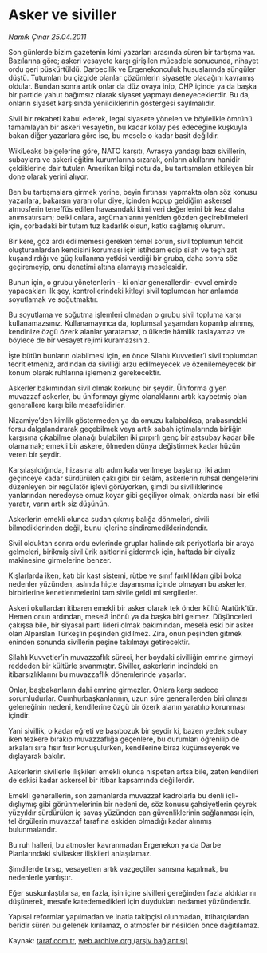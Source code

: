 # Asker ve siviller

*Namık Çınar 25.04.2011*

<div class="yazi"><p>Son günlerde bizim gazetenin kimi yazarları arasında süren bir tartışma var. Bazılarına göre; askeri vesayete karşı girişilen mücadele sonucunda, nihayet ordu geri püskürtüldü. Darbecilik ve Ergenekonculuk hususlarında süngüler düştü. Tutumları bu çizgide olanlar çözümlerin siyasette olacağını kavramış oldular. Bundan sonra artık onlar da düz ovaya inip, CHP içinde ya da başka bir partide yahut bağımsız olarak siyaset yapmayı deneyeceklerdir. Bu da, onların siyaset karşısında yenildiklerinin göstergesi sayılmalıdır.</p>
<p>Sivil bir rekabeti kabul ederek, legal siyasete yönelen ve böylelikle ömrünü tamamlayan bir askeri vesayetin, bu kadar kolay pes edeceğine kuşkuyla bakan diğer yazarlara göre ise, bu mesele o kadar basit değildir.</p>
<p>WikiLeaks belgelerine göre, NATO karşıtı, Avrasya yandaşı bazı sivillerin, subaylara ve askeri eğitim kurumlarına sızarak, onların akıllarını hanidir çeldiklerine dair tutulan Amerikan bilgi notu da, bu tartışmaları etkileyen bir done olarak yerini alıyor.</p>
<p>Ben bu tartışmalara girmek yerine, beyin fırtınası yapmakta olan söz konusu yazarlara, bakarsın yararı olur diye, içinden kopup geldiğim askersel atmosferin teneffüs edilen havasındaki kimi veri değerlerini bir kez daha anımsatırsam; belki onlara, argümanlarını yeniden gözden geçirebilmeleri için, çorbadaki bir tutam tuz kadarlık olsun, katkı sağlamış olurum.</p>
<p>Bir kere, göz ardı edilmemesi gereken temel sorun, sivil toplumun tehdit oluşturanlardan kendisini koruması için istihdam edip silah ve teçhizat kuşandırdığı ve güç kullanma yetkisi verdiği bir gruba, daha sonra söz geçiremeyip, onu denetimi altına alamayış meselesidir.</p>
<p>Bunun için, o grubu yönetenlerin - ki onlar generallerdir- evvel emirde yapacakları ilk şey, kontrollerindeki kitleyi sivil toplumdan her anlamda soyutlamak ve soğutmaktır.</p>
<p>Bu soyutlama ve soğutma işlemleri olmadan o grubu sivil topluma karşı kullanamazsınız. Kullanamayınca da, toplumsal yaşamdan koparılıp alınmış, kendinize özgü özerk alanlar yaratamaz, o ülkede hâmilik taslayamaz ve böylece de bir vesayet rejimi kuramazsınız.</p>
<p>İşte bütün bunların olabilmesi için, en önce Silahlı Kuvvetler’i sivil toplumdan tecrit etmeniz, ardından da sivilliği arzu edilmeyecek ve özenilemeyecek bir konum olarak ruhlarına işlemeniz gerekecektir.</p>
<p>Askerler bakımından sivil olmak korkunç bir şeydir. Üniforma giyen muvazzaf askerler, bu üniformayı giyme olanaklarını artık kaybetmiş olan generallere karşı bile mesafelidirler.</p>
<p>Nizamiye’den kimlik göstermeden ya da omuzu kalabalıksa, arabasındaki forsu dalgalandırarak geçebilmek veya artık sabah içtimalarında birliğin karşısına çıkabilme olanağı bulabilen iki pırpırlı genç bir astsubay kadar bile olamamak; emekli bir askere, ölmeden dünya değiştirmek kadar hüzün veren bir şeydir.</p>
<p>Karşılaşıldığında, hizasına altı adım kala verilmeye başlanıp, iki adım geçinceye kadar sürdürülen çakı gibi bir selâm, askerlerin ruhsal dengelerini düzenleyen bir regülatör işlevi görüyorken, şimdi bu sivilliklerinde yanlarından neredeyse omuz koyar gibi geçiliyor olmak, onlarda nasıl bir etki yaratır, varın artık siz düşünün.</p>
<p>Askerlerin emekli olunca sudan çıkmış balığa dönmeleri, sivili bilmediklerinden değil, bunu içlerine sindiremediklerindendir.</p>
<p>Sivil olduktan sonra ordu evlerinde gruplar halinde sık periyotlarla bir araya gelmeleri, birikmiş sivil ürik asitlerini gidermek için, haftada bir diyaliz makinesine girmelerine benzer.</p>
<p>Kışlarlarda iken, katı bir kast sistemi, rütbe ve sınıf farklılıkları gibi bolca nedenler yüzünden, aslında hiçte dayanışma içinde olmayan bu askerler, birbirlerine kenetlenmelerini tam sivile geldi mi sergilerler.</p>
<p>Askeri okullardan itibaren emekli bir asker olarak tek önder kültü Atatürk‘tür. Hemen onun ardından, meselâ İnönü ya da başka biri gelmez. Düşünceleri çakışsa bile, bir siyasal parti lideri olmak bakımından, meselâ eski bir asker olan Alparslan Türkeş‘in peşinden gidilmez. Zira, onun peşinden gitmek eninden sonunda sivillerin peşine takılmayı getirecektir.</p>
<p>Silahlı Kuvvetler’in muvazzaflık süreci, her boydaki sivilliğin emrine girmeyi reddeden bir kültürle sıvanmıştır. Siviller, askerlerin indindeki en itibarsızlıklarını bu muvazzaflık dönemlerinde yaşarlar.</p>
<p>Onlar, başbakanların dahi emrine girmezler. Onlara karşı sadece sorumludurlar. Cumhurbaşkanlarının, uzun süre generallerden biri olması geleneğinin nedeni, kendilerine özgü bir özerk alanın yaratılıp korunması içindir.</p>
<p>Yani sivillik, o kadar eğreti ve başıbozuk bir şeydir ki, bazen yedek subay iken tezkere bırakıp muvazzaflığa geçenlere, bu durumları öğrenilip de arkaları sıra fısır fısır konuşulurken, kendilerine biraz küçümseyerek ve dışlayarak bakılır.</p>
<p>Askerlerin sivillerle ilişkileri emekli olunca nispeten artsa bile, zaten kendileri de eskisi kadar askersel bir itibar kapsamında değillerdir.</p>
<p>Emekli generallerin, son zamanlarda muvazzaf kadrolarla bu denli içli-dışlıymış gibi görünmelerinin bir nedeni de, söz konusu şahsiyetlerin çeyrek yüzyıldır sürdürülen iç savaş yüzünden can güvenliklerinin sağlanması için, tel örgülerin muvazzaf tarafına eskiden olmadığı kadar alınmış bulunmalarıdır.</p>
<p>Bu ruh halleri, bu atmosfer kavranmadan Ergenekon ya da Darbe Planlarındaki sivilasker ilişkileri anlaşılamaz.</p>
<p>Şimdilerde tırsıp, vesayetten artık vazgeçtiler sanısına kapılmak, bu nedenlerle yanlıştır.</p>
<p>Eğer suskunlaştılarsa, en fazla, işin içine sivilleri gereğinden fazla aldıklarını düşünerek, mesafe katedemedikleri için duydukları nedamet yüzündendir.</p>
<p>Yapısal reformlar yapılmadan ve inatla takipçisi olunmadan, ittihatçılardan beridir süren bu gelenek kırılamaz, o atmosfer bir nesilden önce dağıtılamaz.</p>
</div>

Kaynak: [taraf.com.tr](http://www.taraf.com.tr/namik-cinar/makale-asker-ve-siviller.htm), [web.archive.org (arşiv bağlantısı)](http://web.archive.org/web/20130624032954/http://www.taraf.com.tr/namik-cinar/makale-asker-ve-siviller.htm)
